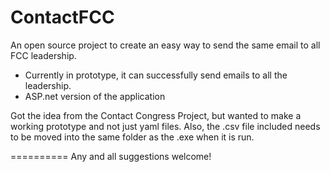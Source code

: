ContactFCC
==========

An open source project to create an easy way to send the same email to all FCC leadership.

+ Currently in prototype, it can successfully send emails to all the leadership. 
+ ASP.net version of the application

Got the idea from the Contact Congress Project, but wanted to make a working prototype and not just yaml files.
Also, the .csv file included needs to be moved into the same folder as the .exe when it is run. 

==========
Any and all suggestions welcome!
